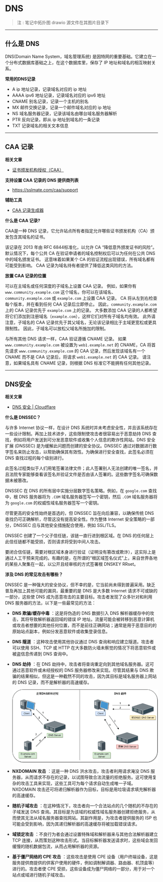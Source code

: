 # DNS

> 注 : 笔记中拓扑图 drawio 源文件在其图片目录下

---

## 什么是 DNS

DNS(Domain Name System，域名管理系统) 是因特网的重要基础。它建立在一个分布式数据库基础之上，在这个数据库里，保存了 IP 地址和域名的相互映射关系。

**常用的DNS记录**

- A     ip 地址记录，记录域名对应的 ip 地址
- AAAA  ipv6 地址记录，记录域名对应的 ipv6 地址
- CNAME 别名记录，记录一个主机的别名
- MX    邮件交换记录，记录一个邮件域名对应的 ip 地址
- NS    域名服务器记录，记录该域名由哪台域名服务器解析
- PTR   反向记录，即从 ip 地址到域名的一条记录
- TXT   记录域名的相关文本信息

---

## CAA 记录

**相关文章**
- [证书颁发机构授权（CAA）](https://letsencrypt.org/zh-cn/docs/caa/)

**支持设置 CAA 记录的 DNS 提供商列表**
- https://sslmate.com/caa/support

**辅助工具**
- [CAA 记录生成器](https://sslmate.com/caa/)

**什么是 CAA 记录?**

CAA是一种 DNS 记录，它允许站点所有者指定允许哪些证书颁发机构（CA）颁发包含其域名的证书。

该记录在 2013 年由 RFC 6844标准化，以允许 CA “降低意外颁发证书的风险”。默认情况下，每个公共 CA 在验证申请者的域名控制权后可以为任何在公共 DNS 中的域名颁发证书。 这意味着如果某个 CA 的验证流程出现错误，所有域名都有可能受到影响。 CAA 记录为域名持有者提供了降低这类风险的方法。

**放置 CAA 记录的位置**

可以在主域名或任何深度的子域名上设置 CAA 记录。 例如，如果你有 `www.community.example.com` 这个域名，你可以在该域名、`community.example.com` 或 `example.com` 上设置 CAA 记录。 CA 将从左到右检查每个版本，并在看到任何 CAA 记录后立即停止。 因此，`community.example.com` 上的 CAA 记录优先于 `example.com` 上的记录。 大多数添加 CAA 记录的人都希望将它们添加到注册域名（`example.com`），这样它们对所有子域名均有效。 此外请注意，子域名的 CAA 记录优先于其父域名，无论该记录相比于主域更宽松或更具限制性。 因此，子域名可以放松父域名所施加的限制。

与所有其他 DNS 请求一样，CAA 验证遵循 CNAME 记录。 如果 `www.community.example.com` 被设置为 `web1.example.net` 的 CNAME，CA 将首先请求 `www.community.example.com` 的 CAA 记录，然后发现该域名有一个 CNAME 而不是 CAA 记录后，将请求 `web1.example.net` 的 CAA 记录。 请注意，如果域名具有 CNAME 记录，则根据 DNS 标准它不能拥有任何其他记录。

---

## DNS安全

**相关文章**
- [DNS 安全 | Cloudflare](https://www.cloudflare.com/zh-cn/learning/dns/dns-security/)

**什么是 DNSSEC？**

与许多 Internet 协议一样，在设计 DNS 系统时并未考虑安全性，并且该系统存在一些设计限制。再加上技术进步，这些限制使攻击者很容易出于恶意劫持 DNS 查找，例如将用户发送到可分发恶意软件或收集个人信息的欺诈性网站。DNS 安全扩展 (DNSSEC) 是为缓解此问题而创建的安全协议。DNSSEC 通过对数据进行数字签名来防止攻击，以帮助确保其有效性。为确保进行安全查找，此签名必须在 DNS 查找过程的每个级别进行。

此签名过程类似于人们用笔签署法律文件；此人签署别人无法创建的唯一签名，并且法院专家能够查看该签名并验证文件是否由该人签署的。这些数字签名可确保数据未被篡改。

DNSSEC 在 DNS 的所有层中实施分层数字签名策略。例如，在 `google.com` 查找中，根 DNS 服务器将为 `.COM` 域名服务器签写一个密钥，然后 `.COM` 域名服务器将为 `google.com` 的权威性域名服务器签写一个密钥。

尽管更高的安全性始终是首选的，但 DNSSEC 旨在向后兼容，以确保传统 DNS 查找仍可正确解析，尽管这没有提高安全性。作为整体 Internet 安全策略的一部分，DNSSEC 应与其他安全措施配合使用，例如 SSL/TLS。

DNSSEC 创建了一个父子信任链，该链一直行进到根区域。在 DNS 的任何层上此信任链都不能受损，否则请求将受到中间人攻击。

要闭合信任链，需要对根区域本身进行验证（证明没有篡改或欺诈），这实际上是通过人工干预来完成的。有趣的是，在所谓的“根区域签名仪式”上，来自世界各地的某些人聚集在一起，以公开且经审核的方式签署根 DNSKEY RRset。

**涉及 DNS 的常见攻击有哪些？**

DNSSEC 是一种强大的安全协议，但不幸的是，它当前尚未得到普遍采用。缺乏普及再加上其他可能的漏洞，最重要的是 DNS 是大多数 Internet 请求不可或缺的一部分，这些使 DNS 成为恶意攻击的主要目标。攻击者发现了众多针对和利用 DNS 服务器的方法，以下是一些最常见的方法：

- **DNS 欺骗/缓存中毒** ：这是将伪造的 DNS 数据引入 DNS 解析器缓存中的攻击，其将导致解析器返回域的错误 IP 地址。流量可能会被转移到恶意计算机或攻击者想要的其他任何位置，而不是前往正确网站；通常是用于恶意目的的原始站点副本，例如分发恶意软件或收集登录信息。

- **DNS 隧道** ：这种攻击使用其他协议通过 DNS 查询和响应建立隧道。攻击者可以使用 SSH、TCP 或 HTTP 在大多数防火墙未察觉的情况下将恶意软件或被盗信息传递到 DNS 查询中。

- **DNS 劫持** ：在 DNS 劫持中，攻击者将查询重定向到其他域名服务器。这可通过恶意软件或未经授权的 DNS 服务器修改来实现。尽管其结果与 DNS 欺骗的结果相似，但这是一种截然不同的攻击，因为其目标是域名服务器上网站的 DNS 记录，而不是解析器的高速缓存。

    ![](../../../../assets/img/Integrated/Network/应用层/DNS/1.png)

- **NXDOMAIN 攻击** ：这是一种 DNS 洪水攻击，攻击者利用请求淹没 DNS 服务器，从而请求不存在的记录，以试图导致合法流量的拒绝服务。这可使用复杂的攻击工具来实现，这些工具可为每个请求自动生成唯一子域。NXDOMAIN 攻击还可将递归解析器作为目标，目标是用垃圾请求填充解析器的高速缓存。

- **随机子域攻击** ：在这种情况下，攻击者向一个合法站点的几个随机的不存在的子域发送 DNS 查询。其目标是为该域的权威性域名服务器创建拒绝服务，从而使其无法从域名服务器查找网站。其副作用是，为攻击者提供服务的 ISP 也可能会受到影响，因为其递归解析器的高速缓存将被加载错误请求。

- **域锁定攻击** ：不良行为者会通过设置特殊域和解析器来与其他合法解析器建立 TCP 连接，从而策划这种攻击形式。当目标解析器发送请求时，这些域会发回缓慢的随机数据包流，从而占用解析器的资源。

- **基于僵尸网络的 CPE 攻击** ：这些攻击是使用 CPE 设备（用户终端设备，这是服务提供商提供的供客户使用的硬件，例如调制解调器、路由器、机顶盒等）进行的。攻击者使 CPE 受损，这些设备成为僵尸网络的一部分，用于对一个站点或域进行随机子域攻击。
